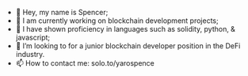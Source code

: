 - 👋 Hey, my name is Spencer;
- 👀 I am currently working on blockchain development projects; 
- 🌱 I have shown proficiency in languages such as solidity, python, & javascript; 
- 💞️ I’m looking to for a junior blockchain developer position in the DeFi industry. 
- 📫 How to contact me: solo.to/yarospence

<!---
yarospence/yarospence is a ✨ special ✨ repository because its `README.md` (this file) appears on your GitHub profile.
You can click the Preview link to take a look at your changes.
--->
